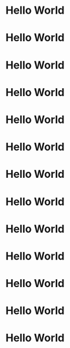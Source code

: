 <h1> Hello World </h1>
<h1> Hello World </h1>
<h1> Hello World </h1>
<h1> Hello World </h1>
<h1> Hello World </h1>
<h1> Hello World </h1>
<h1> Hello World </h1>
<h1> Hello World </h1>
<h1> Hello World </h1>
<h1> Hello World </h1>
<h1> Hello World </h1>
<h1> Hello World </h1>
<h1> Hello World </h1>

